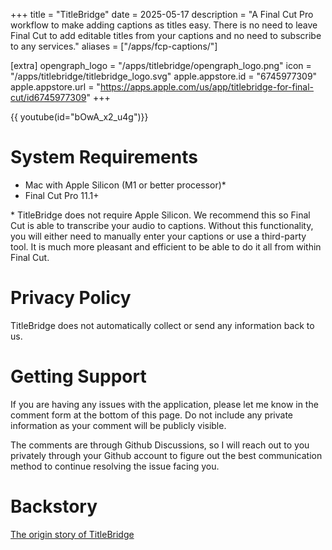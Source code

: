 +++
title = "TitleBridge"
date = 2025-05-17
description = "A Final Cut Pro workflow to make adding captions as titles easy. There is no need to leave Final Cut to add editable titles from your captions and no need to subscribe to any services."
aliases = ["/apps/fcp-captions/"]

[extra]
opengraph_logo = "/apps/titlebridge/opengraph_logo.png"
icon = "/apps/titlebridge/titlebridge_logo.svg"
apple.appstore.id = "6745977309"
apple.appstore.url = "https://apps.apple.com/us/app/titlebridge-for-final-cut/id6745977309"
+++

 {{ youtube(id="bOwA_x2_u4g")}}

# System Requirements

* Mac with Apple Silicon (M1 or better processor)*
* Final Cut Pro 11.1+

\* TitleBridge does not require Apple Silicon. We recommend this so Final Cut is able to
transcribe your audio to captions. Without this functionality, you will either need to
manually enter your captions or use a third-party tool. It is much more pleasant and efficient
to be able to do it all from within Final Cut.

# Privacy Policy

TitleBridge does not automatically collect or send any information back to us.

# Getting Support

If you are having any issues with the application, please let me know in the comment form
at the bottom of this page. Do not include any private information as your comment will
be publicly visible.

The comments are through Github Discussions, so I will reach out to you privately through your Github
account to figure out the best communication method to continue resolving the issue facing you.

# Backstory

[The origin story of TitleBridge](@/posts/2025-05-18_titlebridge_my_first_app.md)
